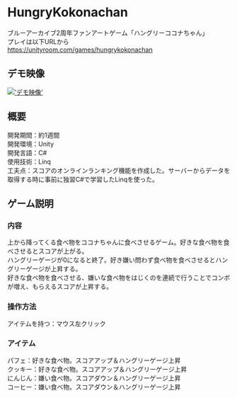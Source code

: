 # HungryKokonachan
ブルーアーカイブ2周年ファンアートゲーム「ハングリーココナちゃん」<br>
プレイは以下URLから <br>
https://unityroom.com/games/hungrykokonachan <br>
## デモ映像
[!['デモ映像'](https://github.com/tmsb0606/HungryKokonachan/assets/120014601/39a801fb-71b8-418a-90ce-c5dd7e15e459)](https://youtu.be/Oc05LSGnynE?si=tRgL2RTjDiHyD-kh)

## 概要
開発期間：約1週間 <br>
開発環境：Unity <br>
開発言語：C# <br>
使用技術：Linq <br>
工夫点：スコアのオンラインランキング機能を作成した。サーバーからデータを取得する時に事前に独習C#で学習したLinqを使った。<br>

## ゲーム説明
### 内容
上から降ってくる食べ物をココナちゃんに食べさせるゲーム。好きな食べ物を食べさせるとスコアが上がる。<br>
ハングリーゲージが0になると終了。好き嫌い問わず食べ物を食べさせるとハングリーゲージが上昇する。<br>
好きな食べ物を食べさせる、嫌いな食べ物をはじくのを連続で行うことでコンボが増え、もらえるスコアが上昇する。
### 操作方法
アイテムを持つ：マウス左クリック
### アイテム
パフェ：好きな食べ物。スコアアップ＆ハングリーゲージ上昇<br>
クッキー：好きな食べ物。スコアアップ＆ハングリーゲージ上昇<br>
にんじん：嫌い食べ物。スコアダウン＆ハングリーゲージ上昇<br>
コーヒー：嫌い食べ物。スコアダウン＆ハングリーゲージ上昇<br>

